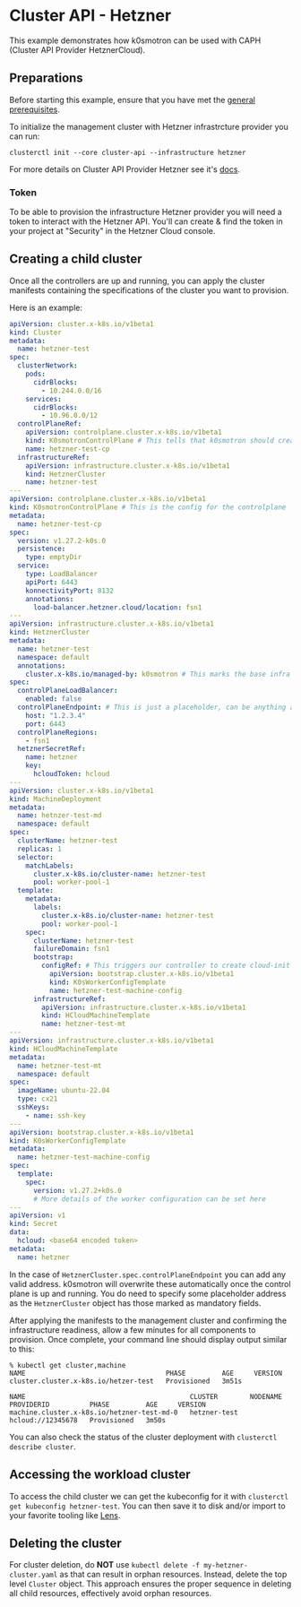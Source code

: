 # Cluster API - Hetzner

This example demonstrates how k0smotron can be used with CAPH (Cluster API Provider HetznerCloud).

## Preparations

Before starting this example, ensure that you have met the [general prerequisites](capi-examples.md#prerequisites).

To initialize the management cluster with Hetzner infrastrcture provider you can run:

```
clusterctl init --core cluster-api --infrastructure hetzner
```

For more details on Cluster API Provider Hetzner see it's [docs](https://github.com/syself/cluster-api-provider-hetzner/tree/main/docs).

### Token

To be able to provision the infrastructure Hetzner provider you will need a token to interact with the Hetzner API. You'll can create & find the token in your project at "Security" in the Hetzner Cloud console.

## Creating a child cluster

Once all the controllers are up and running, you can apply the cluster manifests containing the specifications of the cluster you want to provision.

Here is an example:

```yaml
apiVersion: cluster.x-k8s.io/v1beta1
kind: Cluster
metadata:
  name: hetzner-test
spec:
  clusterNetwork:
    pods:
      cidrBlocks:
        - 10.244.0.0/16
    services:
      cidrBlocks:
        - 10.96.0.0/12
  controlPlaneRef:
    apiVersion: controlplane.cluster.x-k8s.io/v1beta1
    kind: K0smotronControlPlane # This tells that k0smotron should create the controlplane
    name: hetzner-test-cp
  infrastructureRef:
    apiVersion: infrastructure.cluster.x-k8s.io/v1beta1
    kind: HetznerCluster
    name: hetzner-test
---
apiVersion: controlplane.cluster.x-k8s.io/v1beta1
kind: K0smotronControlPlane # This is the config for the controlplane
metadata:
  name: hetzner-test-cp
spec:
  version: v1.27.2-k0s.0
  persistence:
    type: emptyDir
  service:
    type: LoadBalancer
    apiPort: 6443
    konnectivityPort: 8132
    annotations:
      load-balancer.hetzner.cloud/location: fsn1
---
apiVersion: infrastructure.cluster.x-k8s.io/v1beta1
kind: HetznerCluster
metadata:
  name: hetzner-test
  namespace: default
  annotations:
    cluster.x-k8s.io/managed-by: k0smotron # This marks the base infra to be self managed. The value of the annotation is irrelevant, as long as there is a value.
spec:
  controlPlaneLoadBalancer:
    enabled: false
  controlPlaneEndpoint: # This is just a placeholder, can be anything as k0smotron will overwrite it
    host: "1.2.3.4"
    port: 6443
  controlPlaneRegions:
    - fsn1
  hetznerSecretRef:
    name: hetzner
    key:
      hcloudToken: hcloud
---
apiVersion: cluster.x-k8s.io/v1beta1
kind: MachineDeployment
metadata:
  name: hetnzer-test-md
  namespace: default
spec:
  clusterName: hetzner-test
  replicas: 1
  selector:
    matchLabels:
      cluster.x-k8s.io/cluster-name: hetzner-test
      pool: worker-pool-1
  template:
    metadata:
      labels:
        cluster.x-k8s.io/cluster-name: hetzner-test
        pool: worker-pool-1
    spec:
      clusterName: hetzner-test
      failureDomain: fsn1
      bootstrap:
        configRef: # This triggers our controller to create cloud-init secret
          apiVersion: bootstrap.cluster.x-k8s.io/v1beta1
          kind: K0sWorkerConfigTemplate
          name: hetzner-test-machine-config
      infrastructureRef:
        apiVersion: infrastructure.cluster.x-k8s.io/v1beta1
        kind: HCloudMachineTemplate
        name: hetzner-test-mt
---
apiVersion: infrastructure.cluster.x-k8s.io/v1beta1
kind: HCloudMachineTemplate
metadata:
  name: hetzner-test-mt
  namespace: default
spec:
  imageName: ubuntu-22.04
  type: cx21
  sshKeys:
    - name: ssh-key
---
apiVersion: bootstrap.cluster.x-k8s.io/v1beta1
kind: K0sWorkerConfigTemplate
metadata:
  name: hetzner-test-machine-config
spec:
  template:
    spec:
      version: v1.27.2+k0s.0
      # More details of the worker configuration can be set here
---
apiVersion: v1
kind: Secret
data:
  hcloud: <base64 encoded token>
metadata:
  name: hetzner
```

In the case of `HetznerCluster.spec.controlPlaneEndpoint` you can add any valid address. k0smotron will overwrite these automatically once the control plane is up and running. You do need to specify some placeholder address as the `HetznerCluster` object has those marked as mandatory fields.

After applying the manifests to the management cluster and confirming the infrastructure readiness, allow a few minutes for all components to provision. Once complete, your command line should display output similar to this:

```
% kubectl get cluster,machine
NAME                                   PHASE         AGE     VERSION
cluster.cluster.x-k8s.io/hetzer-test   Provisioned   3m51s

NAME                                         CLUSTER        NODENAME   PROVIDERID          PHASE         AGE     VERSION
machine.cluster.x-k8s.io/hetzner-test-md-0   hetzner-test              hcloud://12345678   Provisioned   3m50s
```

You can also check the status of the cluster deployment with `clusterctl describe cluster`.

## Accessing the workload cluster

To access the child cluster we can get the kubeconfig for it with `clusterctl get kubeconfig hetzner-test`. You can then save it to disk and/or import to your favorite tooling like [Lens](https://k8slens.dev).

## Deleting the cluster

For cluster deletion, do **NOT** use `kubectl delete -f my-hetzner-cluster.yaml` as that can result in orphan resources. Instead, delete the top level `Cluster` object. This approach ensures the proper sequence in deleting all child resources, effectively avoid orphan resources.
